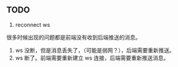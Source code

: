 ## TODO

1. reconnect ws

  很多时候出现的问题都是前端没有收到后端推送的消息。
  1. ws 没断，但是消息丢失了，（可能是弱网？），后端需要重新推送。
  2. ws 断了。前端需要重新建立 ws 连接，后端需要重新推送消息。
